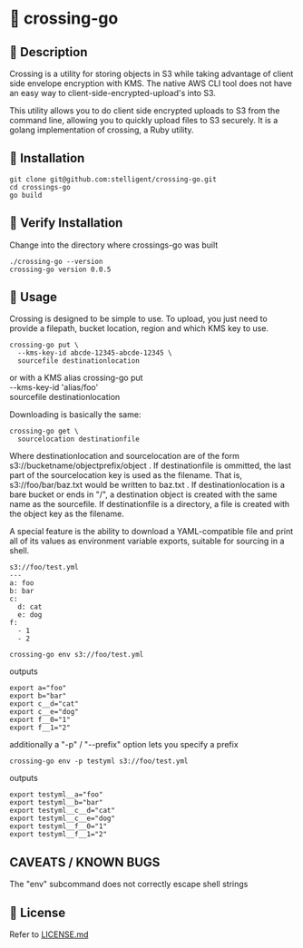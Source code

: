 # :children_crossing: crossing-go

## :children_crossing: Description

Crossing is a utility for storing objects in S3 while taking advantage of client side envelope encryption with KMS.  The native AWS CLI tool does not have an easy way to client-side-encrypted-upload's into S3.

This utility allows you to do client side encrypted uploads to S3 from the command line, allowing you to quickly upload files to S3 securely. It is a golang implementation of crossing, a Ruby utility.

## :children_crossing: Installation

    git clone git@github.com:stelligent/crossing-go.git
    cd crossings-go
    go build

## :children_crossing: Verify Installation
Change into the directory where crossings-go was built

    ./crossing-go --version
    crossing-go version 0.0.5


## :children_crossing: Usage

Crossing is designed to be simple to use. To upload, you just need to provide a filepath, bucket location, region and which KMS key to use.

    crossing-go put \
      --kms-key-id abcde-12345-abcde-12345 \
      sourcefile destinationlocation

or with a KMS alias
    crossing-go put \
      --kms-key-id 'alias/foo' \
      sourcefile destinationlocation

Downloading is basically the same:

    crossing-go get \
      sourcelocation destinationfile

Where destinationlocation and sourcelocation are of the form s3://bucketname/objectprefix/object . If destinationfile is ommitted, the last part of the sourcelocation key is used as the filename. That is, s3://foo/bar/baz.txt would be written to baz.txt . If destinationlocation is a bare bucket or ends in "/", a destination object is created with the same name as the sourcefile. If destinationfile is a directory, a file is created with the object key as the filename.

A special feature is the ability to download a YAML-compatible file and print all of its values as environment variable exports, suitable for sourcing in a shell.

    s3://foo/test.yml
    ---
    a: foo
    b: bar
    c:
      d: cat
      e: dog
    f:
      - 1
      - 2

    crossing-go env s3://foo/test.yml

outputs

    export a="foo"
    export b="bar"
    export c__d="cat"
    export c__e="dog"
    export f__0="1"
    export f__1="2"

additionally a "-p" / "--prefix" option lets you specify a prefix

    crossing-go env -p testyml s3://foo/test.yml

outputs

    export testyml__a="foo"
    export testyml__b="bar"
    export testyml__c__d="cat"
    export testyml__c__e="dog"
    export testyml__f__0="1"
    export testyml__f__1="2"

## CAVEATS / KNOWN BUGS

The "env" subcommand does not correctly escape shell strings

## :children_crossing: License

Refer to [LICENSE.md](LICENSE.md)
